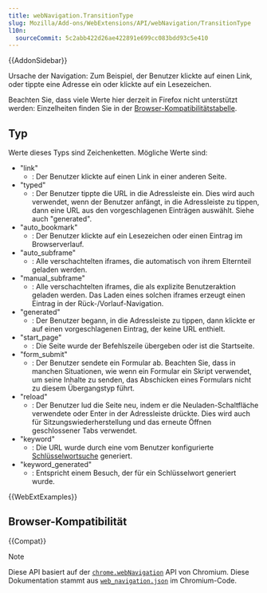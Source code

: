 ```yaml
---
title: webNavigation.TransitionType
slug: Mozilla/Add-ons/WebExtensions/API/webNavigation/TransitionType
l10n:
  sourceCommit: 5c2abb422d26ae422891e699cc083bdd93c5e410
---
```


{{AddonSidebar}}

Ursache der Navigation: Zum Beispiel, der Benutzer klickte auf einen Link, oder tippte eine Adresse ein oder klickte auf ein Lesezeichen.

Beachten Sie, dass viele Werte hier derzeit in Firefox nicht unterstützt werden: Einzelheiten finden Sie in der [Browser-Kompatibilitätstabelle](#browser-kompatibilität).

## Typ

Werte dieses Typs sind Zeichenketten. Mögliche Werte sind:

- "link"
  - : Der Benutzer klickte auf einen Link in einer anderen Seite.
- "typed"
  - : Der Benutzer tippte die URL in die Adressleiste ein. Dies wird auch verwendet, wenn der Benutzer anfängt, in die Adressleiste zu tippen, dann eine URL aus den vorgeschlagenen Einträgen auswählt. Siehe auch "generated".
- "auto_bookmark"
  - : Der Benutzer klickte auf ein Lesezeichen oder einen Eintrag im Browserverlauf.
- "auto_subframe"
  - : Alle verschachtelten iframes, die automatisch von ihrem Elternteil geladen werden.
- "manual_subframe"
  - : Alle verschachtelten iframes, die als explizite Benutzeraktion geladen werden. Das Laden eines solchen iframes erzeugt einen Eintrag in der Rück-/Vorlauf-Navigation.
- "generated"
  - : Der Benutzer begann, in die Adressleiste zu tippen, dann klickte er auf einen vorgeschlagenen Eintrag, der keine URL enthielt.
- "start_page"
  - : Die Seite wurde der Befehlszeile übergeben oder ist die Startseite.
- "form_submit"
  - : Der Benutzer sendete ein Formular ab. Beachten Sie, dass in manchen Situationen, wie wenn ein Formular ein Skript verwendet, um seine Inhalte zu senden, das Abschicken eines Formulars nicht zu diesem Übergangstyp führt.
- "reload"
  - : Der Benutzer lud die Seite neu, indem er die Neuladen-Schaltfläche verwendete oder Enter in der Adressleiste drückte. Dies wird auch für Sitzungswiederherstellung und das erneute Öffnen geschlossener Tabs verwendet.
- "keyword"
  - : Die URL wurde durch eine vom Benutzer konfigurierte [Schlüsselwortsuche](https://support.mozilla.org/en-US/kb/how-search-from-address-bar) generiert.
- "keyword_generated"
  - : Entspricht einem Besuch, der für ein Schlüsselwort generiert wurde.

{{WebExtExamples}}

## Browser-Kompatibilität

{{Compat}}

> [!NOTE]
> Diese API basiert auf der [`chrome.webNavigation`](https://developer.chrome.com/docs/extensions/reference/api/webNavigation#type-TransitionType) API von Chromium. Diese Dokumentation stammt aus [`web_navigation.json`](https://chromium.googlesource.com/chromium/src/+/master/chrome/common/extensions/api/web_navigation.json) im Chromium-Code.

<!--
// Urheberrecht 2015 The Chromium Authors. Alle Rechte vorbehalten.
//
// Weiterverbreitung und Nutzung in Quell- und Binärformen, mit oder ohne
// Modifikation, sind unter den folgenden Bedingungen erlaubt:
//
//    * Weiterverbreitungen des Quellcodes müssen das obige Urheberrecht
// sowie diese Liste der Bedingungen und den folgenden Haftungsausschluss beibehalten.
//    * Weiterverbreitungen in binärer Form müssen das obige
// Urheberrecht, diese Liste der Bedingungen und den folgenden Haftungsausschluss
// in der Dokumentation und/oder anderen Materialien, die mit der
// Verteilung bereitgestellt werden, beibehalten.
//    * Weder der Name von Google Inc. noch die Namen
// seiner Mitwirkenden dürfen verwendet werden, um Produkte, die von
// dieser Software abgeleitet wurden, zu unterstützen oder zu bewerben, ohne vorherige spezifische
// schriftliche Genehmigung.
//
// DIESE SOFTWARE WIRD VON DEN URHEBERRECHTSINHABERN UND MITWIRKENDEN
// "WIE BESEHEN" BEREITGESTELLT UND JEGLICHE AUSDRÜCKLICHE ODER IMPLIZITE
// GEWÄHRLEISTUNGEN, EINSCHLIESSLICH, ABER NICHT BESCHRÄNKT AUF
// DIE IMPLIZIERTEN GEWÄHRLEISTUNGEN DER MARKTFÄHIGKEIT UND EIGNUNG FÜR
// EINEN BESTIMMTEN ZWECK, WERDEN ABGELEHNT. IN KEINEM FALL HAFTEN DIE
// URHEBERRECHTSINHABER ODER MITWIRKENDEN FÜR DIREKTE, INDIREKTE, ZUFÄLLIGE,
// BESONDERE, EXEMPLARISCHE ODER FOLGESCHÄDEN (EINSCHLIESSLICH, ABER NICHT
// BESCHRÄNKT AUF BESCHAFFUNG VON ERSATZWAREN ODER DIENSTLEISTUNGEN;
// NUTZUNGSVERLUST, DATEN- ODER GEWINNVERLUST; ODER GESCHÄFTSUNTERBRECHUNG)
// UNABHÄNGIG DAVON, OB IM RAHMEN EINES VERTRAGS, EINER STRENGEN HAFTUNG ODER EINER
// UNERLAUBTEN HANDLUNG (EINSCHLIESSLICH FAHRLÄSSIGKEIT ODER ANDERWEITIG),
// DIE AUF IRGENDEINE WEISE AUS DER NUTZUNG DIESER SOFTWARE ENTSTEHEN,
// SELBST WENN AUF DIE MÖGLICHKEIT SOLCHER SCHÄDEN HINGEWIESEN WURDE.
-->
